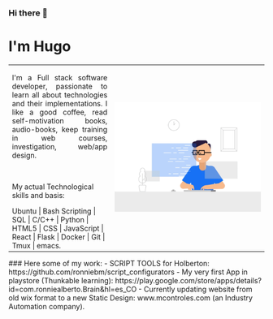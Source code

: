 ### Hi there 👋
# I'm Hugo
<table align="center">
  <tbody>
        <tr>
            <td align="left" width="40%">
                <p align="justify">I'm a Full stack software developer, passionate to learn all about technologies and their implementations. I like a good coffee, read self-motivation books, audio-books, keep training in web courses,  investigation, web/app design.</p>
                <br>  
                <p>My actual Technological skills and basis:</p>
                Ubuntu | Bash Scripting | SQL | C/C++ | Python | HTML5 | CSS | JavaScript | React | Flask | Docker | Git | Tmux | emacs.
            </td>
            <td align="center" width="60%">
                <img width="120%" src="https://github.com/ronniebm/ronniebm/blob/master/img/animated05.gif" alt="image">
            </td>
        </tr>
    </tbody>
</table>
### Here some of my work:
- SCRIPT TOOLS for Holberton:  
    https://github.com/ronniebm/script_configurators  
- My very first App in playstore (Thunkable learning):  
    https://play.google.com/store/apps/details?id=com.ronniealberto.Brain&hl=es_CO
- Currently updating website from old wix format to a new Static Design:  
    www.mcontroles.com  (an Industry Automation company).
<!--
**ronniebm/ronniebm** is a ✨ _special_ ✨ repository because its `README.md` (this file) appears on your GitHub profile.
<img src="https://github.com/ronniebm/ronniebm/blob/master/img/animated05.gif" alt="image">
Here are some ideas to get you started:
- 🔭 I'm currently working on ...
- 🌱 I'm currently learning ...
- 👯 I'm looking to collaborate on ...
- 🤔 I'm looking for help with ...
- 💬 Ask me about ...
- 📫 How to reach me: ...
- 😄 Pronouns: ...
- ⚡ Fun fact: ...
-->
